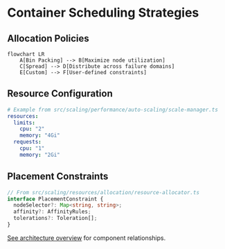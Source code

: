 # Container Scheduling Strategies

## Allocation Policies
```mermaid
flowchart LR
    A[Bin Packing] --> B[Maximize node utilization]
    C[Spread] --> D[Distribute across failure domains]
    E[Custom] --> F[User-defined constraints]
```

## Resource Configuration
```yaml
# Example from src/scaling/performance/auto-scaling/scale-manager.ts
resources:
  limits:
    cpu: "2"
    memory: "4Gi"
  requests:
    cpu: "1"
    memory: "2Gi"
```

## Placement Constraints
```typescript
// From src/scaling/resources/allocation/resource-allocator.ts
interface PlacementConstraint {
  nodeSelector?: Map<string, string>;
  affinity?: AffinityRules;
  tolerations?: Toleration[];
}
```

[See architecture overview](../core/overview.md) for component relationships.